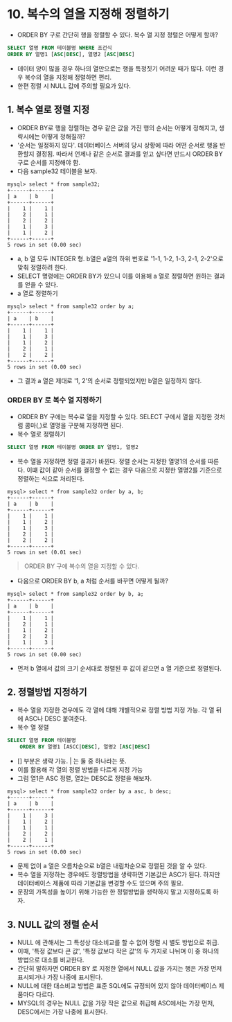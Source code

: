 # 10. 복수의 열을 지정해 정렬하기
- ORDER BY 구로 간단히 행을 정렬할 수 있다. 복수 열 지정 정렬은 어떻게 할까?
```sql
SELECT 열명 FROM 테이블명 WHERE 조건식
ORDER BY 열명1 [ASC|DESC], 열명2 [ASC|DESC]
```
- 데이터 양이 많을 경우 하나의 열만으로는 행을 특정짓기 어려운 때가 많다. 이런 경우 복수의 열을 지정해 정렬하면 편리.
- 한편 정렬 시 NULL 값에 주의할 필요가 있다. 

## 1. 복수 열로 정렬 지정
- ORDER BY로 행을 정렬하는 경우 같은 값을 가진 행의 순서는 어떻게 정해지고, 생략시에는 어떻게 정해질까?
- '순서는 일정하지 않다'. 데이터베이스 서버의 당시 상황에 따라 어떤 순서로 행을 반환할지 결정됨. 따라서 언제나 같은 순서로 결과를 얻고 싶다면 
반드시 ORDER BY 구로 순서를 지정해야 함.
- 다음 sample32 테이블을 보자.
```text
mysql> select * from sample32;
+------+------+
| a    | b    |
+------+------+
|    1 |    1 |
|    2 |    1 |
|    2 |    2 |
|    1 |    3 |
|    1 |    2 |
+------+------+
5 rows in set (0.00 sec)
```
- a, b 열 모두 INTEGER 형. b열은 a열의 하위 번호로 '1-1, 1-2, 1-3, 2-1, 2-2'으로 맞춰 정렬하려 한다.
- SELECT 명령에는 ORDER BY가 있으니 이를 이용해 a 열로 정렬하면 원하는 결과를 얻을 수 있다.
- a 열로 정렬하기
```text
mysql> select * from sample32 order by a;
+------+------+
| a    | b    |
+------+------+
|    1 |    1 |
|    1 |    3 |
|    1 |    2 |
|    2 |    1 |
|    2 |    2 |
+------+------+
5 rows in set (0.00 sec)
```
- 그 결과 a 열은 제대로 '1, 2'의 순서로 정렬되었지만 b열은 일정하지 않다.

### ORDER BY 로 복수 열 지정하기
- ORDER BY 구에는 복수로 열을 지정할 수 있다. SELECT 구에서 열을 지정한 것처럼 콤마(,)로 열명을 구분해 지정하면 된다.
- 복수 열로 정렬하기
```sql
SELECT 열명 FROM 테이블명 ORDER BY 열명1, 열명2
```
- 복수 열을 지정하면 정렬 결과가 바뀐다. 정렬 순서는 지정한 열명1의 순서를 따른다. 이떄 값이 같아 순서를 결정할 수 없는 경우 다음으로 지정한
열명2를 기준으로 정렬하는 식으로 처리된다.
```text
mysql> select * from sample32 order by a, b;
+------+------+
| a    | b    |
+------+------+
|    1 |    1 |
|    1 |    2 |
|    1 |    3 |
|    2 |    1 |
|    2 |    2 |
+------+------+
5 rows in set (0.01 sec)
```
> ORDER BY 구에 복수의 열을 지정할 수 있다.
- 다음으로 ORDER BY b, a 처럼 순서를 바꾸면 어떻게 될까?
```text
mysql> select * from sample32 order by b, a;
+------+------+
| a    | b    |
+------+------+
|    1 |    1 |
|    2 |    1 |
|    1 |    2 |
|    2 |    2 |
|    1 |    3 |
+------+------+
5 rows in set (0.00 sec)
```
- 먼저 b 열에서 값의 크기 순서대로 정렬된 후 값이 같으면 a 열 기준으로 정렬된다.

## 2. 정렬방법 지정하기
- 복수 열을 지정한 경우에도 각 열에 대해 개별적으로 정렬 방법 지정 가능. 각 열 뒤에 ASC나 DESC 붙여준다.
- 복수 열 정렬
```sql
SELECT 열명 FROM 테이블명
    ORDER BY 열명1 [ASCC|DESC], 열명2 [ASC|DESC]
```
- [] 부분은 생략 가능. | 는 둘 중 하나라는 뜻.
- 이를 활용해 각 열의 정렬 방법을 다르게 지정 가능
- 그럼 열1은 ASC 정렬, 열2는 DESC로 정렬을 해보자.
```text
mysql> select * from sample32 order by a asc, b desc;
+------+------+
| a    | b    |
+------+------+
|    1 |    3 |
|    1 |    2 |
|    1 |    1 |
|    2 |    2 |
|    2 |    1 |
+------+------+
5 rows in set (0.00 sec)
```
- 문제 없이 a 열은 오름차순으로 b열은 내림차순으로 정렬된 것을 알 수 있다.
- 복수 열을 지정하는 경우에도 정렬방법을 생략하면 기본값은 ASC가 된다. 하지만 데이터베이스 제품에 따라 기본값을 변경할 수도 있으며 주의 필요.
- 문장의 가독성을 높이기 위해 가능한 한 정렬방법을 생략하지 말고 지정하도록 하자.

## 3. NULL 값의 정렬 순서
- NULL 에 관해서는 그 특성상 대소비교를 할 수 없어 정렬 시 별도 방법으로 취급.
- 이때, '특정 값보다 큰 값', '특정 값보다 작은 값'의 두 가지로 나뉘며 이 중 하나의 방법으로 대소를 비교한다.
- 간단히 말하자면 ORDER BY 로 지정한 열에서 NULL 값을 가지는 행은 가장 먼저 표시되거나 가장 나중에 표시된다.
- NULL에 대한 대소비교 방법은 표준 SQL에도 규정되어 있지 않아 데이터베이스 제품마다 다르다.
- MYSQL의 경우는 NULL 값을 가장 작은 값으로 취급해 ASC에서는 가장 먼저, DESC에서는 가장 나중에 표시한다.
